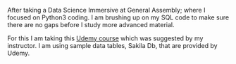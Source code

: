 After taking a Data Science Immersive at General Assembly; where I focused on Python3 coding. I am brushing up on my SQL code to make sure there are no gaps before I study more advanced material.

For this I am taking this [Udemy course](https://www.udemy.com/sql-for-newbs/learn/v4/t/lecture/1969226?start=0) which was suggested by my instructor. I am using sample data tables, Sakila Db, that are provided by Udemy.
